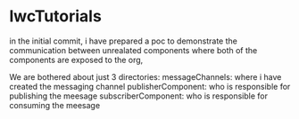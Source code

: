 # lwcTutorials


in the initial commit, i have prepared a poc to demonstrate the communication between unrealated components where both of the components are exposed to the org,

We are bothered about just 3 directories:
messageChannels: where i have created the messaging channel
publisherComponent: who is responsible for publishing the meesage
subscriberComponent: who is responsible for consuming the meesage

